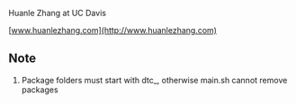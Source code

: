 
Huanle Zhang at UC Davis

[www.huanlezhang.com](http://www.huanlezhang.com)


## Note 

1. Package folders must start with dtc_, otherwise main.sh cannot remove packages
